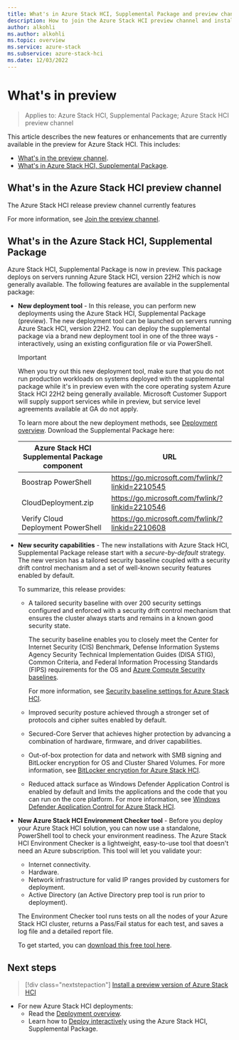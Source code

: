```yaml
---
title: What's in Azure Stack HCI, Supplemental Package and preview channel
description: How to join the Azure Stack HCI preview channel and install feature updates by using Windows PowerShell or Windows Admin Center.
author: alkohli
ms.author: alkohli
ms.topic: overview
ms.service: azure-stack
ms.subservice: azure-stack-hci
ms.date: 12/03/2022
---
```


# What's in preview

> Applies to: Azure Stack HCI, Supplemental Package; Azure Stack HCI preview channel

This article describes the new features or enhancements that are currently available in the preview for Azure Stack HCI. This includes:

- [What's in the preview channel](#whats-in-the-azure-stack-hci-preview-channel).
- [What's in Azure Stack HCI, Supplemental Package](#whats-in-the-azure-stack-hci-supplemental-package).

## What's in the Azure Stack HCI preview channel

The Azure Stack HCI release preview channel currently features


For more information, see [Join the preview channel]().

## What's in the Azure Stack HCI, Supplemental Package

Azure Stack HCI, Supplemental Package is now in preview. This package deploys on servers running Azure Stack HCI, version 22H2 which is now generally available. The following features are available in the supplemental package:

- **New deployment tool** - In this release, you can perform new deployments using the Azure Stack HCI, Supplemental Package (preview). The new deployment tool can be launched on servers running Azure Stack HCI, version 22H2. You can deploy the supplemental package via a brand new deployment tool in one of the three ways - interactively, using an existing configuration file or via PowerShell.
    
    > [!IMPORTANT]
    > When you try out this new deployment tool, make sure that you do not run production workloads on systems deployed with the supplemental package while it's in preview even with the core operating system Azure Stack HCI 22H2 being generally available. Microsoft Customer Support will supply support services while in preview, but service level agreements available at GA do not apply.

    To learn more about the new deployment methods, see [Deployment overview](./deploy/deployment-tool-introduction.md). Download the Supplemental Package here:  

    | Azure Stack HCI Supplemental Package component| URL                                             |
    |-----------------------------------------------|-------------------------------------------------|
    | Boostrap PowerShell                           | https://go.microsoft.com/fwlink/?linkid=2210545 |
    | CloudDeployment.zip                           | https://go.microsoft.com/fwlink/?linkid=2210546 |
    | Verify Cloud Deployment PowerShell            | https://go.microsoft.com/fwlink/?linkid=2210608 |

- **New security capabilities** - The new installations with Azure Stack HCI, Supplemental Package release start with a *secure-by-default* strategy. The new version has a tailored security baseline coupled with a security drift control mechanism and a set of well-known security features enabled by default.

    To summarize, this release provides:
    
    - A tailored security baseline with over 200 security settings configured and enforced with a security drift control mechanism that ensures the cluster always starts and remains in a known good security state.
    
        The security baseline enables you to closely meet the Center for Internet Security (CIS) Benchmark, Defense Information Systems Agency Security Technical Implementation Guides (DISA STIG), Common Criteria, and  Federal Information Processing Standards (FIPS) requirements for the OS and [Azure Compute Security baselines](/azure/governance/policy/samples/guest-configuration-baseline-windows). 
    
        For more information, see [Security baseline settings for Azure Stack HCI](./concepts/secure-baseline.md).
    
    - Improved security posture achieved through a stronger set of protocols and cipher suites enabled by default.
    
    - Secured-Core Server that achieves higher protection by advancing a combination of hardware, firmware, and driver capabilities.
    
    - Out-of-box protection for data and network with SMB signing and BitLocker encryption for OS and Cluster Shared Volumes. For more information, see [BitLocker encryption for Azure Stack HCI](./concepts/security-bitlocker.md).
    
    - Reduced attack surface as Windows Defender Application Control is enabled by default and limits the applications and the code that you can run on the core platform. For more information, see [Windows Defender Application Control for Azure Stack HCI](./concepts/security-windows-defender-application-control.md).

- **New Azure Stack HCI Environment Checker tool** - Before you deploy your Azure Stack HCI solution, you can now use a standalone, PowerShell tool to check your environment readiness. The Azure Stack HCI Environment Checker is a lightweight, easy-to-use tool that doesn't need an Azure subscription. This tool will let you validate your:

    - Internet connectivity.
    - Hardware.
    - Network infrastructure for valid IP ranges provided by customers for deployment.
    - Active Directory (an Active Directory prep tool is run prior to deployment).
    
    The Environment Checker tool runs tests on all the nodes of your Azure Stack HCI cluster, returns a Pass/Fail status for each test, and saves a log file and a detailed report file.
    
    To get started, you can [download this free tool here](https://www.powershellgallery.com/packages/AzStackHci.EnvironmentChecker/0.2.5).

## Next steps

> [!div class="nextstepaction"]
> [Install a preview version of Azure Stack HCI](../manage/install-preview-version.md)

- For new Azure Stack HCI deployments:
    - Read the [Deployment overview](./deploy/deployment-tool-introduction.md).
    - Learn how to [Deploy interactively](./deploy/deployment-tool-new-file.md) using the Azure Stack HCI, Supplemental Package.

